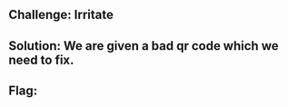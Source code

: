## Challenge: Irritate
> 
## Solution: We are given a bad qr code which we need to fix.

## Flag:
>
